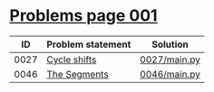 # [Problems page 001](https://www.e-olymp.com/en/problems?page=1)


| ID   | Problem statement                                      | Solution                     |
|------|--------------------------------------------------------|------------------------------|
| 0027 | [Cycle shifts](https://www.e-olymp.com/en/problems/27) | [0027/main.py](0027/main.py) |
| 0046 | [The Segments](https://www.e-olymp.com/en/problems/46) | [0046/main.py](0046/main.py) |


